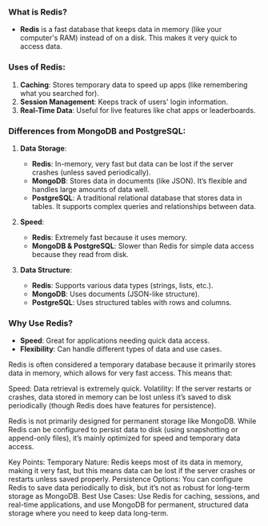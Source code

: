 ### What is Redis?
- **Redis** is a fast database that keeps data in memory (like your computer's RAM) instead of on a disk. This makes it very quick to access data.

### Uses of Redis:
1. **Caching**: Stores temporary data to speed up apps (like remembering what you searched for).
2. **Session Management**: Keeps track of users' login information.
3. **Real-Time Data**: Useful for live features like chat apps or leaderboards.

### Differences from MongoDB and PostgreSQL:
1. **Data Storage**:
   - **Redis**: In-memory, very fast but data can be lost if the server crashes (unless saved periodically).
   - **MongoDB**: Stores data in documents (like JSON). It’s flexible and handles large amounts of data well.
   - **PostgreSQL**: A traditional relational database that stores data in tables. It supports complex queries and relationships between data.

2. **Speed**:
   - **Redis**: Extremely fast because it uses memory.
   - **MongoDB & PostgreSQL**: Slower than Redis for simple data access because they read from disk.

3. **Data Structure**:
   - **Redis**: Supports various data types (strings, lists, etc.).
   - **MongoDB**: Uses documents (JSON-like structure).
   - **PostgreSQL**: Uses structured tables with rows and columns.

### Why Use Redis?
- **Speed**: Great for applications needing quick data access.
- **Flexibility**: Can handle different types of data and use cases.

Redis is often considered a temporary database because it primarily stores data in memory, which allows for very fast access. This means that:

Speed: Data retrieval is extremely quick.
Volatility: If the server restarts or crashes, data stored in memory can be lost unless it’s saved to disk periodically (though Redis does have features for persistence).

Redis is not primarily designed for permanent storage like MongoDB. While Redis can be configured to persist data to disk (using snapshotting or append-only files), it’s mainly optimized for speed and temporary data access.

Key Points:
Temporary Nature: Redis keeps most of its data in memory, making it very fast, but this means data can be lost if the server crashes or restarts unless saved properly.
Persistence Options: You can configure Redis to save data periodically to disk, but it’s not as robust for long-term storage as MongoDB.
Best Use Cases: Use Redis for caching, sessions, and real-time applications, and use MongoDB for permanent, structured data storage where you need to keep data long-term.
